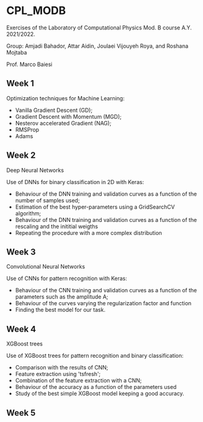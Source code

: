 # CPL_MODB
Exercises of the Laboratory of Computational Physics Mod. B course A.Y. 2021/2022.

Group: Amjadi Bahador, Attar Aidin, Joulaei Vijouyeh Roya, and Roshana Mojtaba

Prof. Marco Baiesi

## Week 1

Optimization techniques for Machine Learning:
- Vanilla Gradient Descent (GD);
- Gradient Descent with Momentum (MGD);
- Nesterov accelerated Gradient (NAG);
- RMSProp
- Adams

## Week 2

Deep Neural Networks

Use of DNNs for binary classification in 2D with Keras:
- Behaviour of the DNN training and validation curves as a function of the number of samples used;
- Estimation of the best hyper-parameters using a GridSearchCV algorithm;
- Behaviour of the DNN training and validation curves as a function of the rescaling and the inititial weigths
- Repeating the procedure with a more complex distribution

## Week 3

Convolutional Neural Networks

Use of CNNs for pattern recognition with Keras:
- Behaviour of the CNN training and validation curves as a function of the parameters such as the amplitude A;
- Behaviour of the curves varying the regularization factor and function
- Finding the best model for our task.

## Week 4

XGBoost trees

Use of XGBoost trees for pattern recognition and binary classification:
- Comparison with the results of CNN;
- Feature extraction using 'tsfresh';
- Combination of the feature extraction with a CNN;
- Behaviour of the accuracy as a function of the parameters used
- Study of the best simple XGBoost model keeping a good accuracy.

## Week 5
